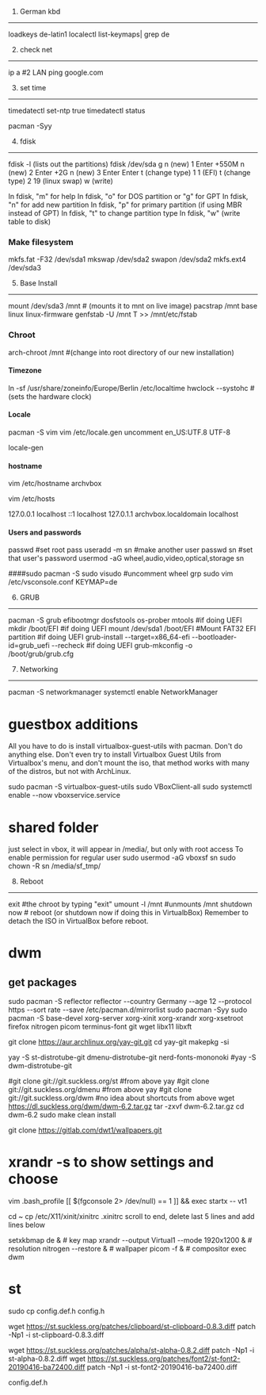 1. German kbd
-------------

loadkeys de-latin1
localectl list-keymaps| grep de


2. check net
-------------

ip a   #2 LAN
ping google.com

3. set time
-------------

timedatectl set-ntp true
timedatectl status

pacman -Syy


4. fdisk
-------------

fdisk -l   (lists out the partitions)
fdisk /dev/sda
g
n (new) 1  Enter +550M
n (new) 2  Enter +2G
n (new) 3  Enter Enter
t (change type) 1  1  (EFI)
t (change type) 2  19 (linux swap)
w (write)

In fdisk, "m" for help
In fdisk, "o" for DOS partition or "g" for GPT
In fdisk, "n" for add new partition
In fdisk, "p" for primary partition (if using MBR instead of GPT)
In fdisk, "t" to change partition type
In fdisk, "w" (write table to disk)


### Make filesystem
mkfs.fat -F32 /dev/sda1
mkswap /dev/sda2
swapon /dev/sda2
mkfs.ext4 /dev/sda3

5. Base Install
----------------

mount /dev/sda3 /mnt  # (mounts it to mnt on live image)
pacstrap /mnt base linux linux-firmware
genfstab -U /mnt T >> /mnt/etc/fstab

### Chroot
arch-chroot /mnt #(change into root directory of our new installation)

#### Timezone
ln -sf /usr/share/zoneinfo/Europe/Berlin /etc/localtime
hwclock --systohc #(sets the hardware clock)

#### Locale
pacman -S vim
vim /etc/locale.gen
   uncomment en_US:UTF.8 UTF-8

locale-gen

#### hostname
vim  /etc/hostname
    archvbox

vim /etc/hosts

127.0.0.1   localhost
::1         localhost
127.0.1.1   archvbox.localdomain  localhost

#### Users and passwords

passwd  #set root pass
useradd -m sn #make another user
passwd sn #set that user's password
usermod -aG wheel,audio,video,optical,storage sn

####sudo
pacman -S sudo
visudo #uncomment wheel grp
sudo vim /etc/vsconsole.conf
  KEYMAP=de

6. GRUB
----------------

pacman -S grub efibootmgr dosfstools os-prober mtools #if doing UEFI
mkdir /boot/EFI #if doing UEFI
mount /dev/sda1 /boot/EFI  #Mount​ FAT32 EFI partition #if doing UEFI
grub-install --target=x86_64-efi  --bootloader-id=grub_uefi --recheck #if doing UEFI
grub-mkconfig -o /boot/grub/grub.cfg

7. Networking
----------------

pacman -S networkmanager
systemctl enable NetworkManager

# guestbox additions
All you have to do is install virtualbox-guest-utils with pacman. Don't do anything else. Don't even try to install Virtualbox Guest Utils from Virtualbox's menu, and don't mount the iso, that method works with many of the distros, but not with ArchLinux.

sudo pacman -S virtualbox-guest-utils
sudo VBoxClient-all
sudo systemctl  enable --now vboxservice.service

# shared folder
just select in vbox, it will appear in /media/, but only with root access
To enable permission for regular user
sudo usermod -aG vboxsf sn
sudo chown -R sn /media/sf_tmp/

8. Reboot
----------------

exit #the chroot by typing "exit"
umount -l /mnt #unmounts /mnt
shutdown now # reboot (or shutdown now if doing this in VirtualbBox)
Remember to detach the ISO in VirtualBox before reboot.


# dwm

## get packages
sudo pacman -S reflector
reflector --country Germany --age 12 --protocol https --sort rate --save /etc/pacman.d/mirrorlist
sudo pacman -Syy
sudo pacman -S base-devel xorg-server xorg-xinit xorg-xrandr xorg-xsetroot firefox nitrogen picom terminus-font git wget libx11  libxft

git clone https://aur.archlinux.org/yay-git.git
cd yay-git
makepkg -si

yay -S  st-distrotube-git dmenu-distrotube-git nerd-fonts-mononoki
#yay -S dwm-distrotube-git

#git clone git://git.suckless.org/st   #from above yay
#git clone git://git.suckless.org/dmenu #from above yay
#git clone git://git.suckless.org/dwm #no idea about shortcuts from above
wget https://dl.suckless.org/dwm/dwm-6.2.tar.gz
tar -zxvf dwm-6.2.tar.gz
cd dwm-6.2
sudo make clean install

git clone https://gitlab.com/dwt1/wallpapers.git
# xrandr -s to show settings and choose

vim .bash_profile
[[ $(fgconsole 2> /dev/null) == 1 ]] && exec startx -- vt1

cd ~
cp /etc/X11/xinit/xinitrc .xinitrc
scroll to end, delete last 5 lines and add lines below

setxkbmap de &                               # key map
xrandr --output Virtual1 --mode 1920x1200 &  # resolution
nitrogen --restore &                         # wallpaper
picom -f &                                   # compositor
exec dwm


# st

sudo cp config.def.h config.h

wget https://st.suckless.org/patches/clipboard/st-clipboard-0.8.3.diff
patch -Np1 -i st-clipboard-0.8.3.diff

wget https://st.suckless.org/patches/alpha/st-alpha-0.8.2.diff
patch -Np1 -i st-alpha-0.8.2.diff
wget https://st.suckless.org/patches/font2/st-font2-20190416-ba72400.diff
patch -Np1 -i st-font2-20190416-ba72400.diff


 config.def.h 
 

  
